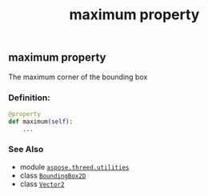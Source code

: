 ﻿---
title: maximum property
second_title: Aspose.3D for Python via .NET API References
description: 
type: docs
weight: 70
url: /python-net/aspose.threed.utilities/boundingbox2d/maximum/
is_root: false
---

## maximum property


The maximum corner of the bounding box
### Definition:
```python
@property
def maximum(self):
    ...
```

### See Also
* module [`aspose.threed.utilities`](../../)
* class [`BoundingBox2D`](/3d/python-net/aspose.threed.utilities/boundingbox2d)
* class [`Vector2`](/3d/python-net/aspose.threed.utilities/vector2)
